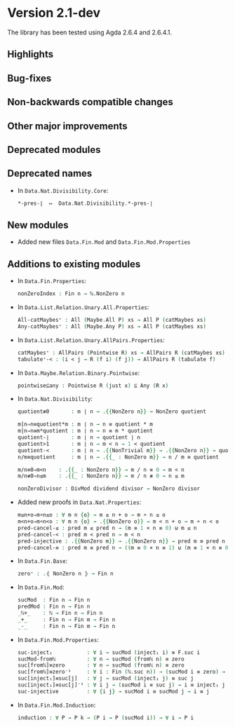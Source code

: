 Version 2.1-dev
===============

The library has been tested using Agda 2.6.4 and 2.6.4.1.

Highlights
----------

Bug-fixes
---------

Non-backwards compatible changes
--------------------------------

Other major improvements
------------------------

Deprecated modules
------------------

Deprecated names
----------------

* In `Data.Nat.Divisibility.Core`:
  ```agda
  *-pres-∣  ↦  Data.Nat.Divisibility.*-pres-∣
  ```

New modules
-----------

* Added new files `Data.Fin.Mod` and `Data.Fin.Mod.Properties`

Additions to existing modules
-----------------------------

* In `Data.Fin.Properties`:
  ```agda
  nonZeroIndex : Fin n → ℕ.NonZero n
  ```

* In `Data.List.Relation.Unary.All.Properties`:
  ```agda
  All-catMaybes⁺ : All (Maybe.All P) xs → All P (catMaybes xs)
  Any-catMaybes⁺ : All (Maybe.Any P) xs → All P (catMaybes xs)
  ```

* In `Data.List.Relation.Unary.AllPairs.Properties`:
  ```agda
  catMaybes⁺ : AllPairs (Pointwise R) xs → AllPairs R (catMaybes xs)
  tabulate⁺-< : (i < j → R (f i) (f j)) → AllPairs R (tabulate f)
  ```

* In `Data.Maybe.Relation.Binary.Pointwise`:
  ```agda
  pointwise⊆any : Pointwise R (just x) ⊆ Any (R x)
  ```

* In `Data.Nat.Divisibility`:
  ```agda
  quotient≢0       : m ∣ n → .{{NonZero n}} → NonZero quotient

  m|n⇒n≡quotient*m : m ∣ n → n ≡ quotient * m
  m|n⇒n≡m*quotient : m ∣ n → n ≡ m * quotient
  quotient-∣       : m ∣ n → quotient ∣ n
  quotient>1       : m ∣ n → m < n → 1 < quotient
  quotient-<       : m ∣ n → .{{NonTrivial m}} → .{{NonZero n}} → quotient < n
  n/m≡quotient     : m ∣ n → .{{_ : NonZero m}} → n / m ≡ quotient

  m/n≡0⇒m<n    : .{{_ : NonZero n}} → m / n ≡ 0 → m < n
  m/n≢0⇒n≤m    : .{{_ : NonZero n}} → m / n ≢ 0 → n ≤ m

  nonZeroDivisor : DivMod dividend divisor → NonZero divisor
  ```

* Added new proofs in `Data.Nat.Properties`:
  ```agda
  m≤n+o⇒m∸n≤o : ∀ m n {o} → m ≤ n + o → m ∸ n ≤ o
  m<n+o⇒m∸n<o : ∀ m n {o} → .{{NonZero o}} → m < n + o → m ∸ n < o
  pred-cancel-≤ : pred m ≤ pred n → (m ≡ 1 × n ≡ 0) ⊎ m ≤ n
  pred-cancel-< : pred m < pred n → m < n
  pred-injective : .{{NonZero m}} → .{{NonZero n}} → pred m ≡ pred n → m ≡ n
  pred-cancel-≡ : pred m ≡ pred n → ((m ≡ 0 × n ≡ 1) ⊎ (m ≡ 1 × n ≡ 0)) ⊎ m ≡ n
  ```

* In `Data.Fin.Base`:
  ```agda
  zero⁺ : .⦃ NonZero n ⦄ → Fin n
  ```

* In `Data.Fin.Mod`:
  ```agda
  sucMod  : Fin n → Fin n
  predMod : Fin n → Fin n
  _ℕ+_    : ℕ → Fin n → Fin n
  _+_     : Fin n → Fin m → Fin n
  _-_     : Fin n → Fin m → Fin n
  ```

* In `Data.Fin.Mod.Properties`:
  ```agda
  suc-inject₁           : ∀ i → sucMod (inject₁ i) ≡ F.suc i
  sucMod-fromℕ          : ∀ n → sucMod (fromℕ n) ≡ zero
  suc[fromℕ]≡zero       : ∀ n → sucMod (fromℕ n) ≡ zero
  suc[fromℕ]≡zero⁻¹     : ∀ i : Fin (ℕ.suc n)) → (sucMod i ≡ zero) → i ≡ fromℕ n
  suc[inject₁]≡suc[j]   : ∀ j → sucMod (inject₁ j) ≡ suc j
  suc[inject₁]≡suc[j]⁻¹ : ∀ i j → (sucMod i ≡ suc j) → i ≡ inject₁ j
  suc-injective         : ∀ {i j} → sucMod i ≡ sucMod j → i ≡ j
  ```

* In `Data.Fin.Mod.Induction`:
  ```agda
  induction : ∀ P → P k → (P i → P (sucMod i)) → ∀ i → P i
  ```
